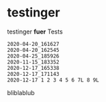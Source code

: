 # testinger

testinger **fuer** Tests


    2020-04-20_161627
    2020-04-20_162545
    2020-04-25_185926
    2020-11-15_183352
    2020-12-17_165338
    2020-12-17_171143 
    2020-12-17 1 2 3 4 5 6 7L 8 9L 
    
bliblablub
